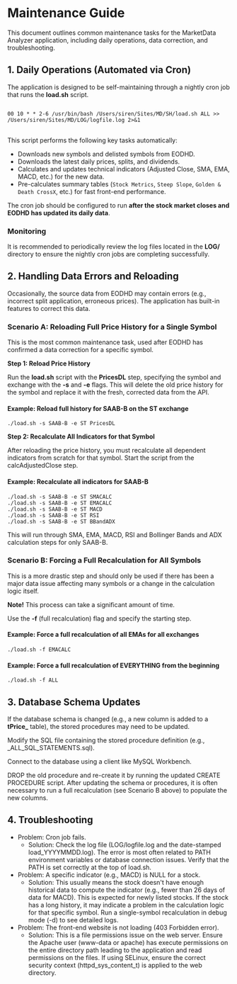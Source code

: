 # Maintenance Guide

This document outlines common maintenance tasks for the MarketData Analyzer application, including daily operations, data correction, and troubleshooting.

## 1. Daily Operations (Automated via Cron)

The application is designed to be self-maintaining through a nightly cron job that runs the **load.sh** script.

<pre>
<code>
00 10 * * 2-6 /usr/bin/bash /Users/siren/Sites/MD/SH/load.sh ALL >> /Users/siren/Sites/MD/LOG/logfile.log 2>&1
</code>
</pre>

This script performs the following key tasks automatically:

- Downloads new symbols and delisted symbols from EODHD.
- Downloads the latest daily prices, splits, and dividends.
- Calculates and updates technical indicators (Adjusted Close, SMA, EMA, MACD, etc.) for the new data.
- Pre-calculates summary tables (`Stock Metrics`, `Steep Slope`, `Golden & Death CrossX`, etc.) for fast front-end performance.

The cron job should be configured to run **after the stock market closes and EODHD has updated its daily data**.

### Monitoring
It is recommended to periodically review the log files located in the **LOG/** directory to ensure the nightly cron jobs are completing successfully.

## 2. Handling Data Errors and Reloading

Occasionally, the source data from EODHD may contain errors (e.g., incorrect split application, erroneous prices). The application has built-in features to correct this data.

### Scenario A: Reloading Full Price History for a Single Symbol

This is the most common maintenance task, used after EODHD has confirmed a data correction for a specific symbol.

**Step 1: Reload Price History**

Run the **load.sh** script with the **PricesDL** step, specifying the symbol and exchange with the **-s** and **-e** flags. This will delete the old price history for the symbol and replace it with the fresh, corrected data from the API.

#### Example: Reload full history for SAAB-B on the ST exchange
<pre><code>./load.sh -s SAAB-B -e ST PricesDL</code></pre>

**Step 2: Recalculate All Indicators for that Symbol**

After reloading the price history, you must recalculate all dependent indicators from scratch for that symbol. Start the script from the calcAdjustedClose step.

#### Example: Recalculate all indicators for SAAB-B

<pre><code>./load.sh -s SAAB-B -e ST SMACALC
./load.sh -s SAAB-B -e ST EMACALC
./load.sh -s SAAB-B -e ST MACD
./load.sh -s SAAB-B -e ST RSI
./load.sh -s SAAB-B -e ST BBandADX</code></pre>

This will run through SMA, EMA, MACD, RSI and Bollinger Bands and ADX calculation steps for only SAAB-B.

### Scenario B: Forcing a Full Recalculation for All Symbols

This is a more drastic step and should only be used if there has been a major data issue affecting many symbols or a change in the calculation logic itself.

**Note!** This process can take a significant amount of time.

Use the **-f** (full recalculation) flag and specify the starting step.

#### Example: Force a full recalculation of all EMAs for all exchanges

<pre><code>./load.sh -f EMACALC</code></pre>

#### Example: Force a full recalculation of EVERYTHING from the beginning

<pre><code>./load.sh -f ALL</code></pre>

## 3. Database Schema Updates

If the database schema is changed (e.g., a new column is added to a **tPrice_<exchange>** table), the stored procedures may need to be updated.

Modify the SQL file containing the stored procedure definition (e.g., _ALL_SQL_STATEMENTS.sql).

Connect to the database using a client like MySQL Workbench.

DROP the old procedure and re-create it by running the updated CREATE PROCEDURE script.
After updating the schema or procedures, it is often necessary to run a full recalculation (see Scenario B above) to populate the new columns.

## 4. Troubleshooting

- Problem: Cron job fails.
    - Solution: Check the log file (LOG/logfile.log and the date-stamped load_YYYYMMDD.log). The error is most often related to PATH environment variables or database connection issues. Verify that the PATH is set correctly at the top of load.sh.
- Problem: A specific indicator (e.g., MACD) is NULL for a stock.
    - Solution: This usually means the stock doesn't have enough historical data to compute the indicator (e.g., fewer than 26 days of data for MACD). This is expected for newly listed stocks. If the stock has a long history, it may indicate a problem in the calculation logic for that specific symbol. Run a single-symbol recalculation in debug mode (-d) to see detailed logs.
- Problem: The front-end website is not loading (403 Forbidden error).
    - Solution: This is a file permissions issue on the web server. Ensure the Apache user (www-data or apache) has execute permissions on the entire directory path leading to the application and read permissions on the files. If using SELinux, ensure the correct security context (httpd_sys_content_t) is applied to the web directory.

